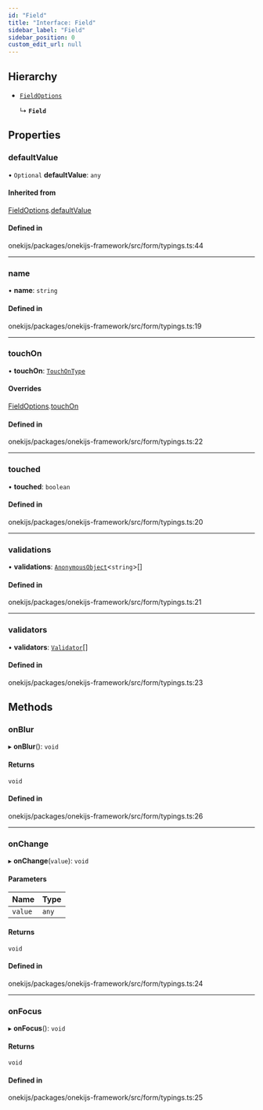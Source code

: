 ```yaml
---
id: "Field"
title: "Interface: Field"
sidebar_label: "Field"
sidebar_position: 0
custom_edit_url: null
---
```


## Hierarchy

- [`FieldOptions`](FieldOptions.md)

  ↳ **`Field`**

## Properties

### defaultValue

• `Optional` **defaultValue**: `any`

#### Inherited from

[FieldOptions](FieldOptions.md).[defaultValue](FieldOptions.md#defaultvalue)

#### Defined in

onekijs/packages/onekijs-framework/src/form/typings.ts:44

___

### name

• **name**: `string`

#### Defined in

onekijs/packages/onekijs-framework/src/form/typings.ts:19

___

### touchOn

• **touchOn**: [`TouchOnType`](../types/TouchOnType.md)

#### Overrides

[FieldOptions](FieldOptions.md).[touchOn](FieldOptions.md#touchon)

#### Defined in

onekijs/packages/onekijs-framework/src/form/typings.ts:22

___

### touched

• **touched**: `boolean`

#### Defined in

onekijs/packages/onekijs-framework/src/form/typings.ts:20

___

### validations

• **validations**: [`AnonymousObject`](AnonymousObject.md)<`string`\>[]

#### Defined in

onekijs/packages/onekijs-framework/src/form/typings.ts:21

___

### validators

• **validators**: [`Validator`](../types/Validator.md)[]

#### Defined in

onekijs/packages/onekijs-framework/src/form/typings.ts:23

## Methods

### onBlur

▸ **onBlur**(): `void`

#### Returns

`void`

#### Defined in

onekijs/packages/onekijs-framework/src/form/typings.ts:26

___

### onChange

▸ **onChange**(`value`): `void`

#### Parameters

| Name | Type |
| :------ | :------ |
| `value` | `any` |

#### Returns

`void`

#### Defined in

onekijs/packages/onekijs-framework/src/form/typings.ts:24

___

### onFocus

▸ **onFocus**(): `void`

#### Returns

`void`

#### Defined in

onekijs/packages/onekijs-framework/src/form/typings.ts:25
